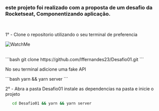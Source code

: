 <h3> este projeto foi realizado com a proposta de um desafio da Rocketseat, Componentizando aplicação. </h3>
<br />
<p>1° - Clone o repositorio utilizando o seu terminal de preferencia</p>


![WatchMe](https://user-images.githubusercontent.com/82827767/151057303-f3fc1bca-7bd3-4d52-89b3-50098e02d25b.gif)

</br>
```bash
   git clone https://github.com/lffernandes23/Desafio01.git
```
</br>

<p> No seu terminal adicione uma fake API </p>
   ```bash
   yarn && yarn server
   ```

</br>

<p>2° - Abra a pasta Desafio01 instale as dependencias na pasta e inicie o projeto</p>

```bash
   cd Desafio01 && yarn && yarn server
```
